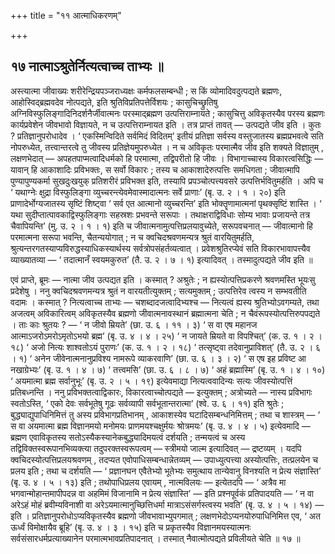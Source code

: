 +++
title = "११ आत्माधिकरणम्"

+++

## १७ नात्माऽश्रुतेर्नित्यत्वाच्च ताभ्यः ॥

अस्त्यात्मा जीवाख्यः शरीरेन्द्रियपञ्जराध्यक्षः कर्मफलसम्बन्धी ; स किं व्योमादिवदुत्पद्यते ब्रह्मणः, आहोस्विद्ब्रह्मवदेव नोत्पद्यते, इति श्रुतिविप्रतिपत्तेर्विशयः ; कासुचिच्छ्रुतिषु अग्निविस्फुलिङ्गादिनिदर्शनैर्जीवात्मनः परस्माद्ब्रह्मण उत्पत्तिराम्नायते ; कासुचित्तु अविकृतस्यैव परस्य ब्रह्मणः कार्यप्रवेशेन जीवभावो विज्ञायते, न च उत्पत्तिराम्नायत इति । तत्र प्राप्तं तावत् — उत्पद्यते जीव इति । कुतः ? प्रतिज्ञानुपरोधादेव । ‘ एकस्मिन्विदिते सर्वमिदं विदितम्’ इतीयं प्रतिज्ञा सर्वस्य वस्तुजातस्य ब्रह्मप्रभवत्वे सति नोपरुध्येत, तत्त्वान्तरत्वे तु जीवस्य प्रतिज्ञेयमुपरुध्येत । न च अविकृतः परमात्मैव जीव इति शक्यते विज्ञातुम् , लक्षणभेदात् — अपहतपाप्मत्वादिधर्मको हि परमात्मा, तद्विपरीतो हि जीवः । विभागाच्चास्य विकारत्वसिद्धिः — यावान् हि आकाशादिः प्रविभक्तः, स सर्वो विकारः ; तस्य च आकाशादेरुत्पत्तिः समधिगता ; जीवात्मापि पुण्यापुण्यकर्मा सुखदुःखयुक् प्रतिशरीरं प्रविभक्त इति, तस्यापि प्रपञ्चोत्पत्त्यवसरे उत्पत्तिर्भवितुमर्हति । अपि च ‘ यथाग्नेः क्षुद्रा विस्फुलिङ्गा व्युच्चरन्त्येवमेवास्मादात्मनः सर्वे प्राणाः’ (बृ. उ. २ । १ । २०) इति प्राणादेर्भोग्यजातस्य सृष्टिं शिष्ट्वा ‘ सर्व एत आत्मानो व्युच्चरन्ति’ इति भोक्तॄणामात्मनां पृथक्सृष्टिं शास्ति । ‘ यथा सुदीप्तात्पावकाद्विस्फुलिङ्गाः सहस्रशः प्रभवन्ते सरूपाः । तथाक्षराद्विविधाः सोम्य भावाः प्रजायन्ते तत्र चैवापियन्ति’ (मु. उ. २ । १ । १) इति च जीवात्मनामुत्पत्तिप्रलयावुच्येते, सरूपवचनात् — जीवात्मानो हि परमात्मना सरूपा भवन्ति, चैतन्ययोगात् ; न च क्वचिदश्रवणमन्यत्र श्रुतं वारयितुमर्हति, श्रुत्यन्तरगतस्याप्यविरुद्धस्याधिकस्यार्थस्य सर्वत्रोपसंहर्तव्यत्वात् । प्रवेशश्रुतिरप्येवं सति विकारभावापत्त्यैव व्याख्यातव्या — ‘ तदात्मानँ स्वयमकुरुत’ (तै. उ. २ । ७ । १) इत्यादिवत् । तस्मादुत्पद्यते जीव इति ॥

एवं प्राप्ते, ब्रूमः — नात्मा जीव उत्पद्यत इति । कस्मात् ? अश्रुतेः ; न ह्यस्योत्पत्तिप्रकरणे श्रवणमस्ति भूयःसु प्रदेशेषु । ननु क्वचिदश्रवणमन्यत्र श्रुतं न वारयतीत्युक्तम् ; सत्यमुक्तम् ; उत्पत्तिरेव त्वस्य न सम्भवतीति वदामः । कस्मात् ? नित्यत्वाच्च ताभ्यः — चशब्दादजत्वादिभ्यश्च — नित्यत्वं ह्यस्य श्रुतिभ्योऽवगम्यते, तथा अजत्वम् अविकारित्वम् अविकृतस्यैव ब्रह्मणो जीवात्मनावस्थानं ब्रह्मात्मना चेति ; न चैवंरूपस्योत्पत्तिरुपपद्यते । ताः काः श्रुतयः ? — ‘ न जीवो म्रियते’ (छा. उ. ६ । ११ । ३) ‘ स वा एष महानज आत्माऽजरोऽमरोऽमृतोऽभयो ब्रह्म’ (बृ. उ. ४ । ४ । २५) ‘ न जायते म्रियते वा विपश्चित्’ (क. उ. १ । २ । १८) ‘ अजो नित्यः शाश्वतोऽयं पुराणः’ (क. उ. १ । २ । १८) ‘ तत्सृष्ट्वा तदेवानुप्राविशत्’ (तै. उ. २ । ६ । १) ‘ अनेन जीवेनात्मनानुप्रविश्य नामरूपे व्याकरवाणि’ (छा. उ. ६ । ३ । २) ‘ स एष इह प्रविष्ट आ नखाग्रेभ्यः’ (बृ. उ. १ । ४ । ७) ‘ तत्त्वमसि’ (छा. उ. ६ । ८ । ७) ‘ अहं ब्रह्मास्मि’ (बृ. उ. १ । ४ । १०) ‘ अयमात्मा ब्रह्म सर्वानुभूः’ (बृ. उ. २ । ५ । १९) इत्येवमाद्या नित्यत्ववादिन्यः सत्यः जीवस्योत्पत्तिं प्रतिबध्नन्ति । ननु प्रविभक्तत्वाद्विकारः, विकारत्वाच्चोत्पद्यते — इत्युक्तम् ; अत्रोच्यते — नास्य प्रविभागः स्वतोऽस्ति, ‘ एको देवः सर्वभूतेषु गूढः सर्वव्यापी सर्वभूतान्तरात्मा’ (श्वे. उ. ६ । ११) इति श्रुतेः ; बुद्ध्याद्युपाधिनिमित्तं तु अस्य प्रविभागप्रतिभानम् , आकाशस्येव घटादिसम्बन्धनिमित्तम् ; तथा च शास्त्रम् — ‘ स वा अयमात्मा ब्रह्म विज्ञानमयो मनोमयः प्राणमयश्चक्षुर्मयः श्रोत्रमयः’ (बृ. उ. ४ । ४ । ५) इत्येवमादि — ब्रह्मण एवाविकृतस्य सतोऽस्यैकस्यानेकबुद्ध्यादिमयत्वं दर्शयति ; तन्मयत्वं च अस्य तद्विविक्तस्वरूपानभिव्यक्त्या तदुपरक्तस्वरूपत्वम् — स्त्रीमयो जाल्म इत्यादिवत् — द्रष्टव्यम् । यदपि क्वचिदस्योत्पत्तिप्रलयश्रवणम् , तदप्यत एवोपाधिसम्बन्धान्नेतव्यम् — उपाध्युत्पत्त्या अस्योत्पत्तिः, तत्प्रलयेन च प्रलय इति ; तथा च दर्शयति — ‘ प्रज्ञानघन एवैतेभ्यो भूतेभ्यः समुत्थाय तान्येवानु विनश्यति न प्रेत्य संज्ञास्ति’ (बृ. उ. ४ । ५ । १३) इति ; तथोपाधिप्रलय एवायम् , नात्मविलयः — इत्येतदपि — ‘ अत्रैव मा भगवान्मोहान्तमापीपदन्न वा अहमिमं विजानामि न प्रेत्य संज्ञास्ति’ — इति प्रश्नपूर्वकं प्रतिपादयति — ‘ न वा अरेऽहं मोहं ब्रवीम्यविनाशी वा अरेऽयमात्मानुच्छित्तिधर्मा मात्राऽसंसर्गस्त्वस्य भवति’ (बृ. उ. ४ । ५ । १४) — इति । प्रतिज्ञानुपरोधोऽप्यविकृतस्यैव ब्रह्मणो जीवभावाभ्युपगमात् ; लक्षणभेदोऽप्यनयोरुपाधिनिमित्त एव, ‘ अत ऊर्ध्वं विमोक्षायैव ब्रूहि’ (बृ. उ. ४ । ३ । १५) इति च प्रकृतस्यैव विज्ञानमयस्यात्मनः सर्वसंसारधर्मप्रत्याख्यानेन परमात्मभावप्रतिपादनात् । तस्मात् नैवात्मोत्पद्यते प्रविलीयते चेति ॥ १७ ॥

